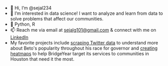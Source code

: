 - 👋 Hi, I’m @sejal234
- 👀 I’m interested in data science! I want to analyze and learn from data to solve problems that affect our communities.
- 🌱 Python, R
- 📫 Reach me via email at sejalg101@gmail.com & connect with me on [LinkedIn](https://www.linkedin.com/in/sejalgupta234/)
- My favorite projects include [scraping Twitter data](https://github.com/sejal234/social_media_scraping) to understand more about Beto's popularity throughout his race for governor and [creating heatmaps](https://github.com/sejal234/heatmaps_by) to help BridgeYear target its services to communities in Houston that need it the most.  

